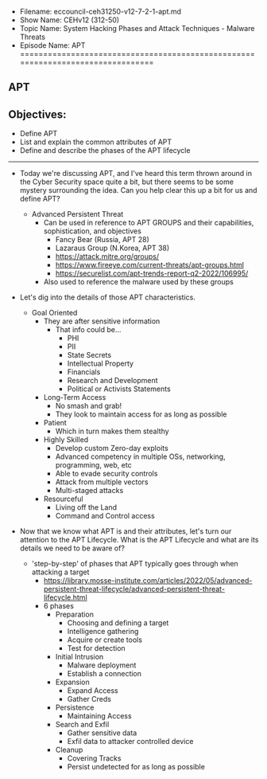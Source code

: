 - Filename: eccouncil-ceh31250-v12-7-2-1-apt.md
- Show Name: CEHv12 (312-50)
- Topic Name: System Hacking Phases and Attack Techniques - Malware Threats
- Episode Name: APT
================================================================================


APT
--------------------------------------------------------------------------------

Objectives:
--------------------------------------------------------------------------------
- Define APT
- List and explain the common attributes of APT
- Define and describe the phases of the APT lifecycle
--------------------------------------------------------------------------------



+ Today we're discussing APT, and I've heard this term thrown around in the
  Cyber Security space quite a bit, but there seems to be some mystery surrounding
  the idea. Can you help clear this up a bit for us and define APT?
  - Advanced Persistent Threat
    + Can be used in reference to APT GROUPS and their capabilities,
      sophistication, and objectives
      - Fancy Bear (Russia, APT 28)
      - Lazaraus Group (N.Korea, APT 38)
      - https://attack.mitre.org/groups/
      - https://www.fireeye.com/current-threats/apt-groups.html
      - https://securelist.com/apt-trends-report-q2-2022/106995/
    + Also used to reference the malware used by these groups

+ Let's dig into the details of those APT characteristics.
  - Goal Oriented
    + They are after sensitive information
      - That info could be...
        + PHI
        + PII
        + State Secrets
        + Intellectual Property
        + Financials
        + Research and Development
        + Political or Activists Statements
    + Long-Term Access
      - No smash and grab!
      - They look to maintain access for as long as possible
    + Patient
      - Which in turn makes them stealthy
    + Highly Skilled
      - Develop custom Zero-day exploits
      - Advanced competency in multiple OSs, networking, programming, web, etc
      - Able to evade security controls
      - Attack from multiple vectors
      - Multi-staged attacks
    + Resourceful
      - Living off the Land
      - Command and Control access

+ Now that we know what APT is and their attributes, let's turn our attention
  to the APT Lifecycle. What is the APT Lifecycle and what are its details we
  need to be aware of?
  - 'step-by-step' of phases that APT typically goes through when attacking a target
    + https://library.mosse-institute.com/articles/2022/05/advanced-persistent-threat-lifecycle/advanced-persistent-threat-lifecycle.html
    + 6 phases
      - Preparation
        + Choosing and defining a target
        + Intelligence gathering
        + Acquire or create tools
        + Test for detection
      - Initial Intrusion
        + Malware deployment
        + Establish a connection
      - Expansion
        + Expand Access
        + Gather Creds
      - Persistence
        + Maintaining Access
      - Search and Exfil
        + Gather sensitive data
        + Exfil data to attacker controlled device
      - Cleanup
        + Covering Tracks
        + Persist undetected for as long as possible
